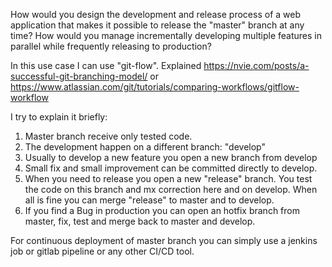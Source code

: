 How would you design the development and release process of a web application that makes it possible to release the "master" branch at any time? How would you manage incrementally developing multiple features in parallel while frequently releasing to production?

In this use case I can use "git-flow". 
Explained https://nvie.com/posts/a-successful-git-branching-model/ or
https://www.atlassian.com/git/tutorials/comparing-workflows/gitflow-workflow

I try to explain it briefly:
1) Master branch receive only tested code.
2) The development happen on a different branch: "develop"
3) Usually to develop a new feature you open a new branch from develop 
4) Small fix and small improvement can be committed directly to develop.
5) When you need to release you open a new "release" branch. You test the code 
   on this branch and mx correction here and on develop. When all is fine you 
   can merge "release" to master and to develop.
6) If you find a Bug in production you can open an hotfix branch from master,
   fix, test and merge back to master and develop.


For continuous deployment of master branch you can simply use a jenkins job or 
gitlab pipeline or any other CI/CD tool.


